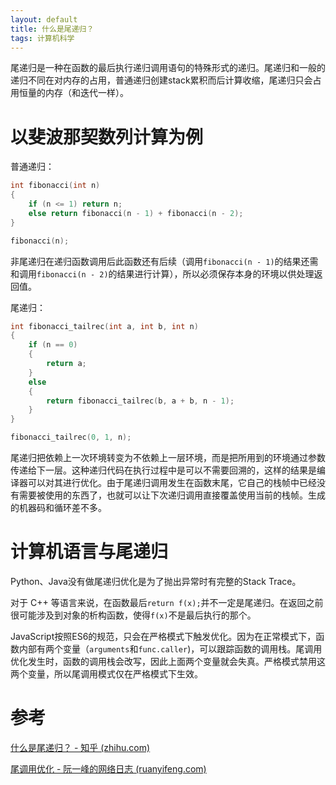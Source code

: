 ```yaml
---
layout: default
title: 什么是尾递归？
tags: 计算机科学
---
```


尾递归是一种在函数的最后执行递归调用语句的特殊形式的递归。尾递归和一般的递归不同在对内存的占用，普通递归创建stack累积而后计算收缩，尾递归只会占用恒量的内存（和迭代一样）。

# 以斐波那契数列计算为例

普通递归：

```c
int fibonacci(int n)
{
    if (n <= 1) return n;
    else return fibonacci(n - 1) + fibonacci(n - 2);
}

fibonacci(n);
```

非尾递归在递归函数调用后此函数还有后续（调用`fibonacci(n - 1)`的结果还需和调用`fibonacci(n - 2)`的结果进行计算），所以必须保存本身的环境以供处理返回值。

尾递归：

```c
int fibonacci_tailrec(int a, int b, int n)
{
    if (n == 0)
    {
        return a;
    }
    else
    {
        return fibonacci_tailrec(b, a + b, n - 1);
    }
}

fibonacci_tailrec(0, 1, n);
```

尾递归把依赖上一次环境转变为不依赖上一层环境，而是把所用到的环境通过参数传递给下一层。这种递归代码在执行过程中是可以不需要回溯的，这样的结果是编译器可以对其进行优化。由于尾递归调用发生在函数末尾，它自己的栈帧中已经没有需要被使用的东西了，也就可以让下次递归调用直接覆盖使用当前的栈帧。生成的机器码和循环差不多。

# 计算机语言与尾递归

Python、Java没有做尾递归优化是为了抛出异常时有完整的Stack Trace。

对于 C++ 等语言来说，在函数最后`return f(x);`并不一定是尾递归。在返回之前很可能涉及到对象的析构函数，使得`f(x)`不是最后执行的那个。

JavaScript按照ES6的规范，只会在严格模式下触发优化。因为在正常模式下，函数内部有两个变量（`arguments`和`func.caller`)，可以跟踪函数的调用栈。尾调用优化发生时，函数的调用栈会改写，因此上面两个变量就会失真。严格模式禁用这两个变量，所以尾调用模式仅在严格模式下生效。

# 参考

[什么是尾递归？ - 知乎 (zhihu.com)](https://www.zhihu.com/question/20761771)

[尾调用优化 - 阮一峰的网络日志 (ruanyifeng.com)](http://www.ruanyifeng.com/blog/2015/04/tail-call.html)